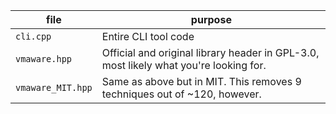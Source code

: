 | file | purpose |
|------|---------|
| `cli.cpp`  | Entire CLI tool code |
| `vmaware.hpp` | Official and original library header in GPL-3.0, most likely what you're looking for. |
| `vmaware_MIT.hpp` | Same as above but in MIT. This removes 9 techniques out of ~120, however. |
